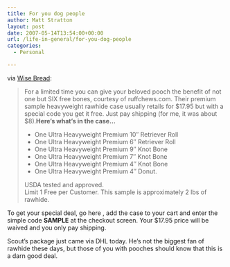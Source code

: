```yaml
---
title: For you dog people
author: Matt Stratton
layout: post
date: 2007-05-14T13:54:00+00:00
url: /life-in-general/for-you-dog-people
categories:
  - Personal

---
```

via [Wise Bread][1]:

> For a limited time you can give your beloved pooch the benefit of not one but SIX free bones, courtesy of ruffchews.com. Their premium sample heavyweight rawhide case usually retails for $17.95 but with a special code you get it free. Just pay shipping (for me, it was about $8).**Here&#8217;s what&#8217;s in the case&#8230;** 
> 
>   * One Ultra Heavyweight Premium 10&#8243; Retriever Roll
>   * One Ultra Heavyweight Premium 6&#8243; Retriever Roll
>   * One Ultra Heavyweight Premium 9&#8243; Knot Bone
>   * One Ultra Heavyweight Premium 7&#8243; Knot Bone
>   * One Ultra Heavyweight Premium 4&#8243; Knot Bone
>   * One Ultra Heavyweight Premium 4&#8243; Donut.</ul> 
> 
> USDA tested and approved.  
> Limit 1 Free per Customer. This sample is approximately 2 lbs of rawhide.</blockquote> 
> 
> To get your special deal, go here , add the case to your cart and enter the simple code **SAMPLE** at the checkout screen. Your $17.95 price will be waived and you only pay shipping.
> 
> Scout&#8217;s package just came via DHL today. He&#8217;s not the biggest fan of rawhide these days, but those of you with pooches should know that this is a darn good deal.

 [1]: https://www.wisebread.com/give-a-dog-six-bones-free
